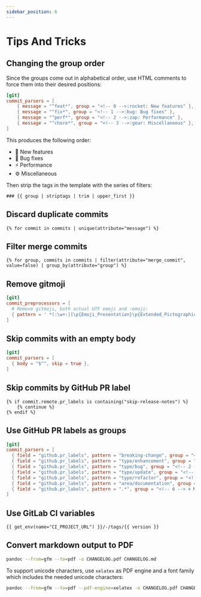 ```yaml
---
sidebar_position: 6
---
```


# Tips And Tricks

## Changing the group order

Since the groups come out in alphabetical order, use HTML comments to force them into their desired positions:

```toml
[git]
commit_parsers = [
    { message = "^feat*", group = "<!-- 0 -->:rocket: New features" },
    { message = "^fix*", group = "<!-- 1 -->:bug: Bug fixes" },
    { message = "^perf*", group = "<!-- 2 -->:zap: Performance" },
    { message = "^chore*", group = "<!-- 3 -->:gear: Miscellaneous" },
]
```

This produces the following order:

- 🚀 New features
- 🐛 Bug fixes
- ⚡ Performance
- ⚙️ Miscellaneous

Then strip the tags in the template with the series of filters:

```jinja2
### {{ group | striptags | trim | upper_first }}
```

## Discard duplicate commits

```jinja2
{% for commit in commits | unique(attribute="message") %}
```

## Filter merge commits

```jinja2
{% for group, commits in commits | filter(attribute="merge_commit", value=false) | group_by(attribute="group") %}
```

## Remove gitmoji

```toml
[git]
commit_preprocessors = [
  # Remove gitmoji, both actual UTF emoji and :emoji:
  { pattern = ' *(:\w+:|[\p{Emoji_Presentation}\p{Extended_Pictographic}](?:\u{FE0F})?\u{200D}?) *', replace = "" },
]
```

## Skip commits with an empty body

```toml
[git]
commit_parsers = [
  { body = "$^", skip = true },
]
```

## Skip commits by GitHub PR label

```jinja2
{% if commit.remote.pr_labels is containing("skip-release-notes") %}
    {% continue %}
{% endif %}
```

## Use GitHub PR labels as groups

```toml
[git]
commit_parsers = [
  { field = "github.pr_labels", pattern = "breaking-change", group = "<!-- 0 --> 🏗️ Breaking changes" },
  { field = "github.pr_labels", pattern = "type/enhancement", group = "<!-- 1 --> 🚀 Features" },
  { field = "github.pr_labels", pattern = "type/bug", group = "<!-- 2 --> 🐛 Fixes" },
  { field = "github.pr_labels", pattern = "type/update", group = "<!-- 3 --> 🧪 Dependencies" },
  { field = "github.pr_labels", pattern = "type/refactor", group = "<!-- 4 --> 🏭 Refactor" },
  { field = "github.pr_labels", pattern = "area/documentation", group = "<!-- 5 --> 📝 Documentation" },
  { field = "github.pr_labels", pattern = ".*", group = "<!-- 6 --> 🌀 Miscellaneous" },
]
```

## Use GitLab CI variables

```jinja2
{{ get_env(name="CI_PROJECT_URL") }}/-/tags/{{ version }}
```

## Convert markdown output to PDF

```bash
pandoc --from=gfm --to=pdf -o CHANGELOG.pdf CHANGELOG.md
```

To support unicode characters, use `xelatex` as PDF engine and a font family which includes the needed unicode characters:

```bash
pandoc --from=gfm --to=pdf --pdf-engine=xelatex -o CHANGELOG.pdf CHANGELOG.md --variable mainfont="Segoe UI Emoji"
```
